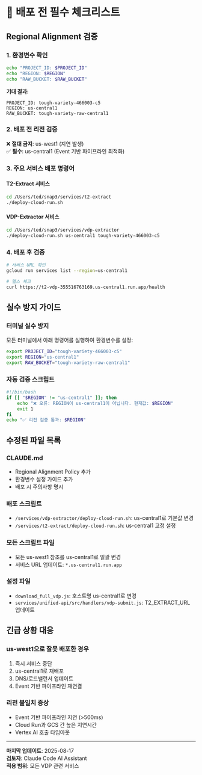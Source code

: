 # 🚨 배포 전 필수 체크리스트

## Regional Alignment 검증

### 1. 환경변수 확인
```bash
echo "PROJECT_ID: $PROJECT_ID"
echo "REGION: $REGION" 
echo "RAW_BUCKET: $RAW_BUCKET"
```

**기대 결과:**
```
PROJECT_ID: tough-variety-466003-c5
REGION: us-central1
RAW_BUCKET: tough-variety-raw-central1
```

### 2. 배포 전 리전 검증
❌ **절대 금지**: us-west1 (지연 발생)  
✅ **필수**: us-central1 (Event 기반 파이프라인 최적화)

### 3. 주요 서비스 배포 명령어

#### T2-Extract 서비스
```bash
cd /Users/ted/snap3/services/t2-extract
./deploy-cloud-run.sh
```

#### VDP-Extractor 서비스  
```bash
cd /Users/ted/snap3/services/vdp-extractor
./deploy-cloud-run.sh us-central1 tough-variety-466003-c5
```

### 4. 배포 후 검증
```bash
# 서비스 URL 확인
gcloud run services list --region=us-central1

# 헬스 체크
curl https://t2-vdp-355516763169.us-central1.run.app/health
```

## 실수 방지 가이드

### 터미널 실수 방지
모든 터미널에서 아래 명령어를 실행하여 환경변수를 설정:
```bash
export PROJECT_ID="tough-variety-466003-c5"
export REGION="us-central1"
export RAW_BUCKET="tough-variety-raw-central1"
```

### 자동 검증 스크립트
```bash
#!/bin/bash
if [[ "$REGION" != "us-central1" ]]; then
    echo "❌ 오류: REGION이 us-central1이 아닙니다. 현재값: $REGION"
    exit 1
fi
echo "✅ 리전 검증 통과: $REGION"
```

## 수정된 파일 목록

### CLAUDE.md
- Regional Alignment Policy 추가
- 환경변수 설정 가이드 추가
- 배포 시 주의사항 명시

### 배포 스크립트
- `/services/vdp-extractor/deploy-cloud-run.sh`: us-central1로 기본값 변경
- `/services/t2-extract/deploy-cloud-run.sh`: us-central1 고정 설정

### 모든 스크립트 파일
- 모든 us-west1 참조를 us-central1로 일괄 변경
- 서비스 URL 업데이트: `*.us-central1.run.app`

### 설정 파일
- `download_full_vdp.js`: 호스트명 us-central1로 변경
- `services/unified-api/src/handlers/vdp-submit.js`: T2_EXTRACT_URL 업데이트

## 긴급 상황 대응

### us-west1으로 잘못 배포한 경우
1. 즉시 서비스 중단
2. us-central1로 재배포
3. DNS/로드밸런서 업데이트
4. Event 기반 파이프라인 재연결

### 리전 불일치 증상
- Event 기반 파이프라인 지연 (>500ms)
- Cloud Run과 GCS 간 높은 지연시간
- Vertex AI 호출 타임아웃

---

**마지막 업데이트**: 2025-08-17  
**검토자**: Claude Code AI Assistant  
**적용 범위**: 모든 VDP 관련 서비스